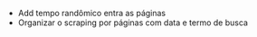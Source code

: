 - Add tempo randômico entra as páginas
- Organizar o scraping por páginas com data e termo de busca
